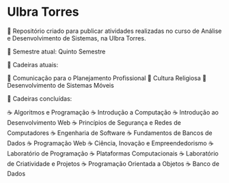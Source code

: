 # Ulbra Torres

🍂 Repositório criado para publicar atividades realizadas no curso de Análise e Desenvolvimento de Sistemas, na Ulbra Torres.

🐇 Semestre atual: Quinto Semestre

🌸 Cadeiras atuais:

🍙 Comunicação para o Planejamento Profissional
🍙 Cultura Religiosa
🍙 Desenvolvimento de Sistemas Móveis

🌲 Cadeiras concluídas:

☕ Algoritmos e Programação
☕ Introdução a Computação
☕ Introdução ao Desenvolvimento Web
☕ Princípios de Segurança e Redes de Computadores
☕ Engenharia de Software
☕ Fundamentos de Bancos de Dados
☕ Programação Web
☕ Ciência, Inovação e Empreendedorismo
☕ Laboratório de Programação
☕ Plataformas Computacionais
☕ Laboratório de Criatividade e Projetos
☕ Programação Orientada a Objetos
☕ Banco de Dados
